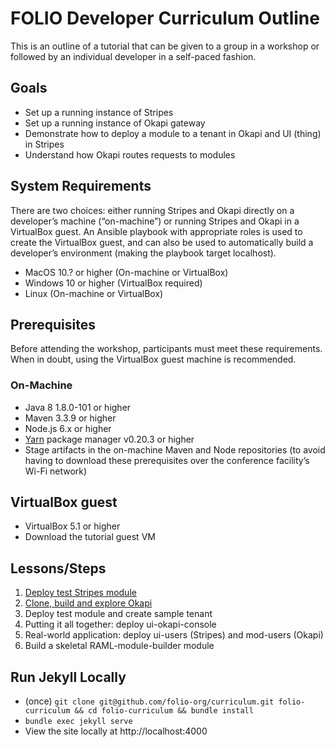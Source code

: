 # FOLIO Developer Curriculum Outline
This is an outline of a tutorial that can be given to a group in a workshop or followed by an individual developer in a self-paced fashion.

## Goals
* Set up a running instance of Stripes
* Set up a running instance of Okapi gateway
* Demonstrate how to deploy a module to a tenant in Okapi and UI (thing) in Stripes
* Understand how Okapi routes requests to modules

## System Requirements
There are two choices: either running Stripes and Okapi directly on a developer’s machine (“on-machine”) or running Stripes and Okapi in a VirtualBox guest.  An Ansible playbook with appropriate roles is used to create the VirtualBox guest, and can also be used to automatically build a developer’s environment (making the playbook target localhost).

* MacOS 10.? or higher (On-machine or VirtualBox)
* Windows 10 or higher (VirtualBox required)
* Linux (On-machine or VirtualBox)

## Prerequisites
Before attending the workshop, participants must meet these requirements.  When in doubt, using the VirtualBox guest machine is recommended.

### On-Machine
* Java 8 1.8.0-101 or higher
* Maven 3.3.9 or higher
* Node.js 6.x or higher
* [Yarn](https://yarnpkg.com/en/) package manager v0.20.3 or higher
* Stage artifacts in the on-machine Maven and Node repositories (to avoid having to download these prerequisites over the conference facility’s Wi-Fi network)

## VirtualBox guest
* VirtualBox 5.1 or higher
* Download the tutorial guest VM

## Lessons/Steps
1. [Deploy test Stripes module](01_deploy_test_stripes_module.md)
1. [Clone, build and explore Okapi](02_clone_build_and_explore_okapi.md)
1. Deploy test module and create sample tenant
1. Putting it all together: deploy ui-okapi-console
1. Real-world application: deploy ui-users (Stripes) and mod-users (Okapi)
1. Build a skeletal RAML-module-builder module

## Run Jekyll Locally
* (once) `git clone git@github.com/folio-org/curriculum.git folio-curriculum && cd folio-curriculum && bundle install`
* `bundle exec jekyll serve`
* View the site locally at http://localhost:4000

